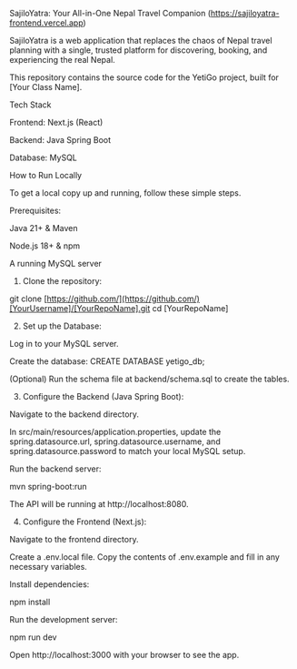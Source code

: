 SajiloYatra: Your All-in-One Nepal Travel Companion (https://sajiloyatra-frontend.vercel.app)

SajiloYatra is a web application that replaces the chaos of Nepal travel planning with a single, trusted platform for discovering, booking, and experiencing the real Nepal.

This repository contains the source code for the YetiGo project, built for [Your Class Name].

Tech Stack

Frontend: Next.js (React)

Backend: Java Spring Boot

Database: MySQL

How to Run Locally

To get a local copy up and running, follow these simple steps.

Prerequisites:

Java 21+ & Maven

Node.js 18+ & npm

A running MySQL server

1. Clone the repository:

git clone [https://github.com/](https://github.com/)[YourUsername]/[YourRepoName].git
cd [YourRepoName]


2. Set up the Database:

Log in to your MySQL server.

Create the database: CREATE DATABASE yetigo_db;

(Optional) Run the schema file at backend/schema.sql to create the tables.

3. Configure the Backend (Java Spring Boot):

Navigate to the backend directory.

In src/main/resources/application.properties, update the spring.datasource.url, spring.datasource.username, and spring.datasource.password to match your local MySQL setup.

Run the backend server:

mvn spring-boot:run


The API will be running at http://localhost:8080.

4. Configure the Frontend (Next.js):

Navigate to the frontend directory.

Create a .env.local file. Copy the contents of .env.example and fill in any necessary variables.

Install dependencies:

npm install


Run the development server:

npm run dev


Open http://localhost:3000 with your browser to see the app.
